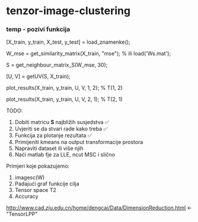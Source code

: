 # tenzor-image-clustering

### temp - pozivi funkcija
[X_train, y_train, X_test, y_test] = load_znamenke();

W_mse = get_similarity_matrix(X_train, "mse"); % ili load('Ws.mat');

S = get_neighbour_matrix_S(W_mse, 30);

[U, V] = getUV(S, X_train);

plot_results(X_train, y_train, U, V, 1, 2); % T(1, 2)

plot_results(X_train, y_train, U, V, 2, 1); % T(2, 1)

TODO:
1. Dobiti matricu <strong>S</strong> najbližih susjedstva ✅
2. Uvjeriti se da stvari rade kako treba ✅
3. Funkcija za plotanje rezultata ✅
4. Primijeniti kmeans na output transformacije prostora
5. Napraviti dataset ili više njih
6. Naći matlab fje za LLE, ncut MSC i slično

Primjeri koje pokazujemo:
1. imagesc(W)
2. Padajući graf funkcije cilja
3. Tensor space T2
4. Accuracy


http://www.cad.zju.edu.cn/home/dengcai/Data/DimensionReduction.html <- "TensorLPP"
